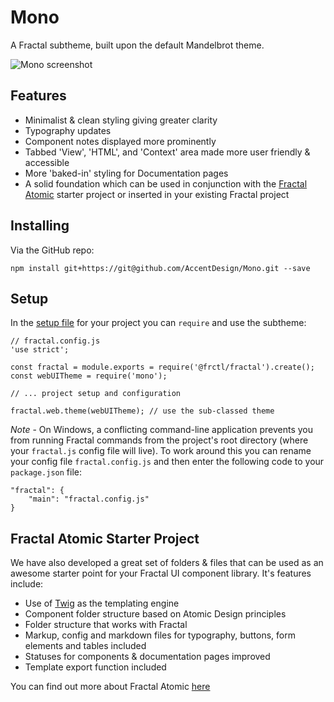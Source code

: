 # Mono

A Fractal subtheme, built upon the default Mandelbrot theme.

![Mono screenshot](https://github.com/AccentDesign/Mono/screenshot.jpg "Mono screenshot")

## Features

* Minimalist & clean styling giving greater clarity
* Typography updates
* Component notes displayed more prominently
* Tabbed 'View', 'HTML', and 'Context' area made more user friendly & accessible
* More 'baked-in' styling for Documentation pages
* A solid foundation which can be used in conjunction with the [Fractal Atomic](https://github.com/AccentDesign/Fractal-Atomic) starter project or inserted in your existing Fractal project  

## Installing

Via the GitHub repo:

```Shell
npm install git+https://git@github.com/AccentDesign/Mono.git --save
```

## Setup

In the [setup file](https://fractal.build/guide/project-settings.html#the-fractal-js-file) for your project you can ```require``` and use the subtheme:

```Shell
// fractal.config.js
'use strict';

const fractal = module.exports = require('@frctl/fractal').create();
const webUITheme = require('mono');

// ... project setup and configuration

fractal.web.theme(webUITheme); // use the sub-classed theme
```

*Note* - On Windows, a conflicting command-line application prevents you from running Fractal commands from the project's root directory (where your ```fractal.js``` config file will live). To work around this you can rename your config file ```fractal.config.js``` and then enter the following code to your ```package.json``` file:

```
"fractal": {
    "main": "fractal.config.js"
}
```

## Fractal Atomic Starter Project

We have also developed a great set of folders & files that can be used as an awesome starter point for your Fractal UI component library. It's features include:

* Use of [Twig](https://twig.symfony.com/) as the templating engine
* Component folder structure based on Atomic Design principles
* Folder structure that works with Fractal
* Markup, config and markdown files for typography, buttons, form elements and tables included
* Statuses for components & documentation pages improved
* Template export function included

You can find out more about Fractal Atomic [here](https://github.com/AccentDesign/Fractal-Atomic)
